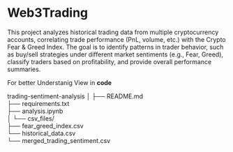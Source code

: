 # Web3Trading

This project analyzes historical trading data from multiple cryptocurrency accounts, correlating trade performance (PnL, volume, etc.) with the Crypto Fear & Greed Index. The goal is to identify patterns in trader behavior, such as buy/sell strategies under different market sentiments (e.g., Fear, Greed), classify traders based on profitability, and provide overall performance summaries.


For better Understanig View in **code**


trading-sentiment-analysis
│
├── README.md                 
├── requirements.txt        
├── analysis.ipynb            
│
└── csv_files/                
   ├── fear_greed_index.csv  
   └── historical_data.csv  
   └── merged_trading_sentiment.csv 
